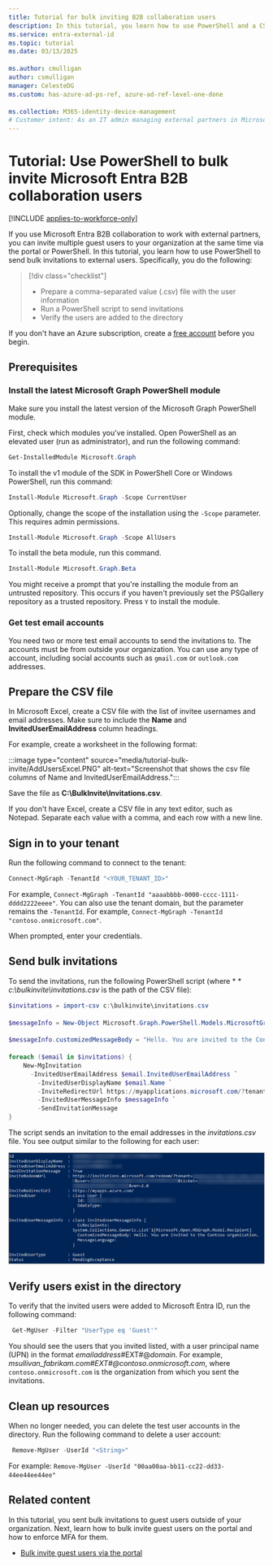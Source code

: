 ```yaml
---
title: Tutorial for bulk inviting B2B collaboration users
description: In this tutorial, you learn how to use PowerShell and a CSV file to send bulk invitations to external Microsoft Entra B2B collaboration guest users.
ms.service: entra-external-id
ms.topic: tutorial
ms.date: 03/13/2025

ms.author: cmulligan
author: csmulligan
manager: CelesteDG
ms.custom: has-azure-ad-ps-ref, azure-ad-ref-level-one-done

ms.collection: M365-identity-device-management
# Customer intent: As an IT admin managing external partners in Microsoft Entra B2B collaboration, I want to use PowerShell to send bulk invitations to guest users, so that I can efficiently add multiple users to my organization and streamline the onboarding process.
---
```


# Tutorial: Use PowerShell to bulk invite Microsoft Entra B2B collaboration users

[!INCLUDE [applies-to-workforce-only](./includes/applies-to-workforce-only.md)]

If you use Microsoft Entra B2B collaboration to work with external partners, you can invite multiple guest users to your organization at the same time via the portal or PowerShell. In this tutorial, you learn how to use PowerShell to send bulk invitations to external users. Specifically, you do the following:

> [!div class="checklist"]
> * Prepare a comma-separated value (.csv) file with the user information
> * Run a PowerShell script to send invitations
> * Verify the users are added to the directory

If you don't have an Azure subscription, create a [free account](https://azure.microsoft.com/free/?WT.mc_id=A261C142F) before you begin. 

## Prerequisites

### Install the latest Microsoft Graph PowerShell module

Make sure you install the latest version of the Microsoft Graph PowerShell module.

First, check which modules you've installed. Open PowerShell as an elevated user (run as administrator), and run the following command:

```powershell
Get-InstalledModule Microsoft.Graph
```

To install the v1 module of the SDK in PowerShell Core or Windows PowerShell, run this command:

```powershell
Install-Module Microsoft.Graph -Scope CurrentUser
```

Optionally, change the scope of the installation using the `-Scope` parameter. This requires admin permissions.

```powershell
Install-Module Microsoft.Graph -Scope AllUsers
```

To install the beta module, run this command.

```powershell
Install-Module Microsoft.Graph.Beta
```

You might receive a prompt that you're installing the module from an untrusted repository. This occurs if you haven't previously set the PSGallery repository as a trusted repository. Press `Y` to install the module.

### Get test email accounts

You need two or more test email accounts to send the invitations to. The accounts must be from outside your organization. You can use any type of account, including social accounts such as `gmail.com` or `outlook.com` addresses.

## Prepare the CSV file

In Microsoft Excel, create a CSV file with the list of invitee usernames and email addresses. Make sure to include the **Name** and **InvitedUserEmailAddress** column headings.

For example, create a worksheet in the following format:

:::image type="content" source="media/tutorial-bulk-invite/AddUsersExcel.PNG" alt-text="Screenshot that shows the csv file columns of Name and InvitedUserEmailAddress.":::

Save the file as **C:\BulkInvite\Invitations.csv**. 

If you don't have Excel, create a CSV file in any text editor, such as Notepad. Separate each value with a comma, and each row with a new line. 

## Sign in to your tenant

Run the following command to connect to the tenant:

```powershell
Connect-MgGraph -TenantId "<YOUR_TENANT_ID>"
```

For example, `Connect-MgGraph -TenantId "aaaabbbb-0000-cccc-1111-dddd2222eeee"`. You can also use the tenant domain, but the parameter remains the `-TenantId`. For example, `Connect-MgGraph -TenantId "contoso.onmicrosoft.com"`.
 
When prompted, enter your credentials.

## Send bulk invitations

To send the invitations, run the following PowerShell script (where * * *c:\bulkinvite\invitations.csv* is the path of the CSV file):

```powershell
$invitations = import-csv c:\bulkinvite\invitations.csv

$messageInfo = New-Object Microsoft.Graph.PowerShell.Models.MicrosoftGraphInvitedUserMessageInfo

$messageInfo.customizedMessageBody = "Hello. You are invited to the Contoso organization."

foreach ($email in $invitations) {
	New-MgInvitation 
      -InvitedUserEmailAddress $email.InvitedUserEmailAddress `
		-InvitedUserDisplayName $email.Name `
		-InviteRedirectUrl https://myapplications.microsoft.com/?tenantid=aaaabbbb-0000-cccc-1111-dddd2222eeee `
		-InvitedUserMessageInfo $messageInfo `
		-SendInvitationMessage
}
```

The script sends an invitation to the email addresses in the *invitations.csv* file. You see output similar to the following for each user:

![Screenshot that shows PowerShell output that includes pending user acceptance.](media/tutorial-bulk-invite/B2BBulkImport.png)

## Verify users exist in the directory

To verify that the invited users were added to Microsoft Entra ID, run the following command:

```powershell
 Get-MgUser -Filter "UserType eq 'Guest'"
```

You should see the users that you invited listed, with a user principal name (UPN) in the format *emailaddress*#EXT#\@*domain*. For example, *msullivan_fabrikam.com#EXT#\@contoso.onmicrosoft.com*, where `contoso.onmicrosoft.com` is the organization from which you sent the invitations.

## Clean up resources

When no longer needed, you can delete the test user accounts in the directory. Run the following command to delete a user account:

```powershell
 Remove-MgUser -UserId "<String>"
```

For example: `Remove-MgUser -UserId "00aa00aa-bb11-cc22-dd33-44ee44ee44ee"`

## Related content

In this tutorial, you sent bulk invitations to guest users outside of your organization. Next, learn how to bulk invite guest users on the portal and how to enforce MFA for them.

- [Bulk invite guest users via the portal](tutorial-bulk-invite.md)